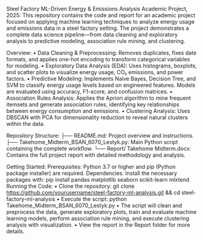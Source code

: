 Steel Factory ML-Driven Energy & Emissions Analysis Academic Project, 2025:
This repository contains the code and report for an academic project focused on applying machine learning techniques to analyze energy usage and emissions data in a steel factory setting. The project demonstrates a complete data science pipeline—from data cleaning and exploratory analysis to predictive modeling, association rule mining, and clustering.

Overview:
• Data Cleaning & Preprocessing: Removes duplicates, fixes date formats, and applies one-hot encoding to transform categorical variables for modeling.
• Exploratory Data Analysis (EDA): Uses histograms, boxplots, and scatter plots to visualize energy usage, CO₂ emissions, and power factors.
• Predictive Modeling: Implements Naïve Bayes, Decision Tree, and SVM to classify energy usage levels based on engineered features. Models are evaluated using accuracy, F1-score, and confusion matrices.
• Association Rules Analysis: Applies the Apriori algorithm to mine frequent itemsets and generate association rules, identifying key relationships between energy consumption and emissions.
• Clustering Analysis: Uses DBSCAN with PCA for dimensionality reduction to reveal natural clusters within the data.

Repository Structure:
├── README.md: Project overview and instructions.
├── Takehome_Midterm_BSAN_6070_Lestyk.py: Main Python script containing the complete workflow.
└── Report/ Takehome Midterm.docx: Contains the full project report with detailed methodology and analysis.

Getting Started:
Prerequisites: Python 3.7 or higher and pip (Python package installer) are required.
Dependencies: Install the necessary packages with:
    pip install pandas matplotlib seaborn scikit-learn mlxtend
Running the Code: 
    • Clone the repository: git clone https://github.com/yourusername/steel-factory-ml-analysis.git && cd steel-factory-ml-analysis
    • Execute the script: python Takehome_Midterm_BSAN_6070_Lestyk.py
    • The script will clean and preprocess the data, generate exploratory plots, train and evaluate machine learning models, perform association rule mining, and execute clustering analysis with visualization.
    • View the report in the Report folder for more details.

